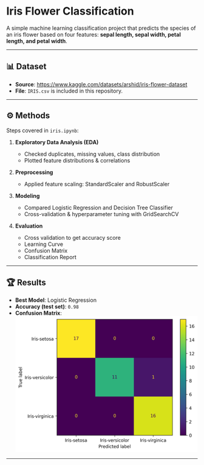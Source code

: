 # Iris Flower Classification

A simple machine learning classification project that predicts the species of an iris flower based on four features: **sepal length, sepal width, petal length, and petal width**.

---

## 📊 Dataset
- **Source**: https://www.kaggle.com/datasets/arshid/iris-flower-dataset
- **File**: `IRIS.csv` is included in this repository.

---

## ⚙️ Methods
Steps covered in `iris.ipynb`:
1. **Exploratory Data Analysis (EDA)**
   - Checked duplicates, missing values, class distribution
   - Plotted feature distributions & correlations

2. **Preprocessing**
   - Applied feature scaling: StandardScaler and RobustScaler

3. **Modeling**
   - Compared Logistic Regression and Decision Tree Classifier
   - Cross-validation & hyperparameter tuning with GridSearchCV

4. **Evaluation**
   - Cross validation to get accuracy score
   - Learning Curve
   - Confusion Matrix
   - Classification Report

---

## 🏆 Results
- **Best Model**: Logistic Regression
- **Accuracy (test set)**: `0.98`
- **Confusion Matrix**:
  ![Confusion Matrix](reports/confusion_matrix.png)

---
